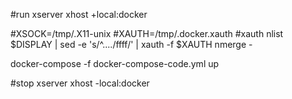 #run xserver
xhost +local:docker

#XSOCK=/tmp/.X11-unix
#XAUTH=/tmp/.docker.xauth
#xauth nlist $DISPLAY | sed -e 's/^..../ffff/' | xauth -f $XAUTH nmerge -

docker-compose -f docker-compose-code.yml up

#stop xserver
xhost -local:docker